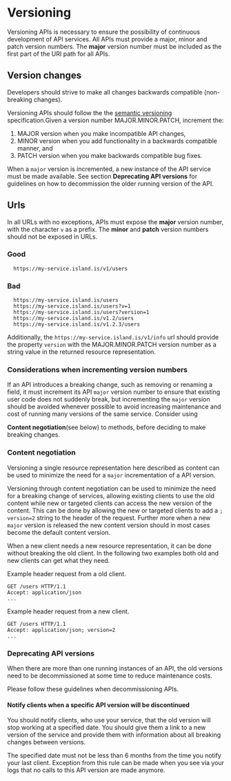# Versioning
Versioning APIs is necessary to ensure the possibility of continuous 
development of API services.  All APIs must provide a major, minor and patch 
version numbers.  The **major** version number must be included as the first 
part of the URI path for all APIs.


## Version changes
Developers should strive to make all changes 
backwards compatible (non-breaking changes). 

Versioning APIs should follow the the [semantic versioning](https://semver.org/)
specification.Given a version number MAJOR.MINOR.PATCH, increment the:
 1. MAJOR version when you make incompatible API changes,
 2. MINOR version when you add functionality in a backwards compatible manner, and
 3. PATCH version when you make backwards compatible bug fixes.

When a `major` version is incremented, a new instance of the API service must
be made available.  See section **Deprecating API versions**  for guidelines on
how to decommission the older running version of the API.

## Urls
In all URLs with no exceptions, APIs must expose the **major** version number,
with the character `v` as a prefix.  The **minor** and **patch** version 
numbers should not be exposed in URLs.

### Good
```
  https://my-service.island.is/v1/users
```
### Bad
```
  https://my-service.island.is/users
  https://my-service.island.is/users?v=1
  https://my-service.island.is/users?version=1
  https://my-service.island.is/v1.2/users
  https://my-service.island.is/v1.2.3/users
```

Additionally, the `https://my-service.island.is/v1/info` url should provide the
property `version` with the MAJOR.MINOR.PATCH version number as a string value 
in the returned resource representation.

### Considerations when incrementing version numbers
If an API introduces a breaking change, such as removing or renaming a field, 
it must increment its API `major` version number to ensure that existing user 
code does not suddenly break, but incrementing the `major` version should be 
avoided whenever possible to avoid increasing maintenance and cost of running 
many versions of the same service.  Consider using

**Content negotiation**(see below) to methods, before deciding to make 
breaking changes.

### Content negotiation
Versioning a single resource representation here described as content can be 
used to minimize the need for a `major` incrementation of a API version.

Versioning through content negotiation can be used to minimize the need for a
breaking change of services, allowing existing clients to use the old content
while new or targeted clients can access the new version of the content.  This
can be done by allowing the new or targeted clients to add a `; version=2` 
string to the header of the request.  Further more when a new `major` version 
is released the new content version should in most cases become the default
content version.

When a new client needs a new resource representation, it can be done without
breaking the old client.   In the following two examples both old and new 
clients can get what they need.  

Example header request from a old client.
```
GET /users HTTP/1.1
Accept: application/json
...
```

Example header request from a new client.
```
GET /users HTTP/1.1
Accept: application/json; version=2
...
```

### Deprecating API versions
When there are more than one running instances of an API, the old versions 
need to be decommissioned at some time to reduce maintenance costs.

Please follow these guidelines when decommissioning APIs.

#### Notify clients when a specific API version will be discontinued
You should notify clients, who use your service, that the old version will stop
working at a specified date.  You should give them a link to a new version of
the service and provide them with information about all breaking changes 
between versions.

The specified date must not be less than 6 months from the time you notify your
last client.  Exception from this rule can be made when you see via your logs
that no calls to this API version are made anymore. 








